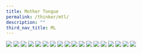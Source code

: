 ```yaml
---
title: Mother Tongue
permalink: /thinker/mtl/
description: ""
third_nav_title: ML
---
```

![](/images/Student%20Thinker/MTL%20(1).jpg)
![](/images/Student%20Thinker/MTL%20(2).jpg)
![](/images/Student%20Thinker/MTL%20(3).jpg)
![](/images/Student%20Thinker/MTL%20(4).jpg)
![](/images/Student%20Thinker/MTL%20(5).jpg)
![](/images/Student%20Thinker/MTL%20(6).jpg)
![](/images/Student%20Thinker/MTL%20(7).jpg)
![](/images/Student%20Thinker/MTL%20(8).jpg)
![](/images/Student%20Thinker/MTL%20(9).jpg)
![](/images/Student%20Thinker/MTL%20(10).jpg)
![](/images/Student%20Thinker/MTL%20(11).jpg)
![](/images/Student%20Thinker/MTL%20(12).jpg)
![](/images/Student%20Thinker/MTL%20(13).jpg)
![](/images/Student%20Thinker/MTL%20(14).jpg)
![](/images/Student%20Thinker/MTL%20(15).jpg)
![](/images/Student%20Thinker/MTL%20(16).jpg)
![](/images/Student%20Thinker/MTL%20(17).jpg)
![](/images/Student%20Thinker/MTL%20(19).jpg)